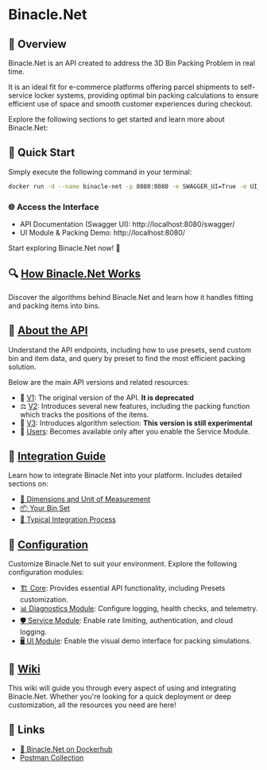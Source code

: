 ﻿# Binacle.Net

## 📝 Overview
Binacle.Net is an API created to address the 3D Bin Packing Problem in real time.

It is an ideal fit for e-commerce platforms offering parcel shipments to self-service locker systems,
providing optimal bin packing calculations to ensure efficient use of space and smooth customer experiences during checkout.

Explore the following sections to get started and learn more about Binacle.Net:


## 🚀 Quick Start
Simply execute the following command in your terminal:

```bash
docker run -d --name binacle-net -p 8080:8080 -e SWAGGER_UI=True -e UI_MODULE=True binacle/binacle-net:latest
```

### 🌐 Access the Interface
- API Documentation (Swagger UI): http://localhost:8080/swagger/
- UI Module & Packing Demo: http://localhost:8080/

Start exploring Binacle.Net now! 🚀

## 🔍 [How Binacle.Net Works](https://github.com/ChrisMavrommatis/Binacle.Net/wiki/How-Binacle.Net-Works)
Discover the algorithms behind Binacle.Net and learn how it handles fitting and packing items into bins.

## 📡 [About the API](https://github.com/ChrisMavrommatis/Binacle.Net/wiki/About-the-API)
Understand the API endpoints, including how to use presets, send custom bin and item data, and query by preset to find the most efficient packing solution.

Below are the main API versions and related resources:
- 🚨 [V1](https://github.com/ChrisMavrommatis/Binacle.Net/wiki/API-‐-V1): The original version of the API. **It is deprecated**
- ⚖️ [V2](https://github.com/ChrisMavrommatis/Binacle.Net/wiki/API-‐-V2): Introduces several new features, including the packing function which tracks the positions of the items.
- 🧪 [V3](https://github.com/ChrisMavrommatis/Binacle.Net/wiki/API-‐-V3): Introduces algorithm selection: **This version is still experimental**
- 👥 [Users](https://github.com/ChrisMavrommatis/Binacle.Net/wiki/API-‐-Users): Becomes available only after you enable the Service Module.

## 🔗 [Integration Guide](https://github.com/ChrisMavrommatis/Binacle.Net/wiki/Integration-Guide)
Learn how to integrate Binacle.Net into your platform. Includes detailed sections on:

- [📏 Dimensions and Unit of Measurement](https://github.com/ChrisMavrommatis/Binacle.Net/wiki/Integration-Guide-‐-Dimensions-and-Unit-of-Measurement)
- [📦 Your Bin Set](https://github.com/ChrisMavrommatis/Binacle.Net/wiki/Integration-Guide-‐-Your-Bin-Set)
- [🌟 Typical Integration Process](https://github.com/ChrisMavrommatis/Binacle.Net/wiki/Integration-Guide-‐-Typical-Integration-Process)

## 🔧 [Configuration](https://github.com/ChrisMavrommatis/Binacle.Net/wiki/Configuration)
Customize Binacle.Net to suit your environment. Explore the following configuration modules:

- [🏗️ Core](https://github.com/ChrisMavrommatis/Binacle.Net/wiki/Configuration-‐-Core): Provides essential API functionality, including Presets customization.
- [📊 Diagnostics Module](https://github.com/ChrisMavrommatis/Binacle.Net/wiki/Configuration-‐-Diagnostics-Module): Configure logging, health checks, and telemetry.
- [🛡️ Service Module](https://github.com/ChrisMavrommatis/Binacle.Net/wiki/Configuration-‐-Service-Module): Enable rate limiting, authentication, and cloud logging.
- [🖥️ UI Module](https://github.com/ChrisMavrommatis/Binacle.Net/wiki/Configuration-‐-UI-Module): Enable the visual demo interface for packing simulations.


## 📖 [Wiki](https://github.com/ChrisMavrommatis/Binacle.Net/wiki)
This wiki will guide you through every aspect of using and integrating Binacle.Net. Whether you're looking for a quick deployment or deep customization, all the resources you need are here!

## 🔗 Links
- [🐳 Binacle.Net on Dockerhub](https://hub.docker.com/r/binacle/binacle-net)
- [Postman Collection](https://www.postman.com/chrismavrommatis/workspace/binacle-net/)

  
